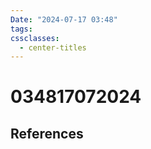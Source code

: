 ```yaml
---
Date: "2024-07-17 03:48"
tags: 
cssclasses:
  - center-titles
---
```

# 034817072024





## References